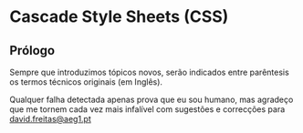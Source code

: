 # Cascade Style Sheets (CSS)

## Prólogo

Sempre que introduzimos tópicos novos, serão indicados entre parêntesis os termos técnicos originais (em Inglês).

Qualquer falha detectada apenas prova que eu sou humano, mas agradeço que me tornem cada vez mais infalível com sugestões e correcções para david.freitas@aeg1.pt
